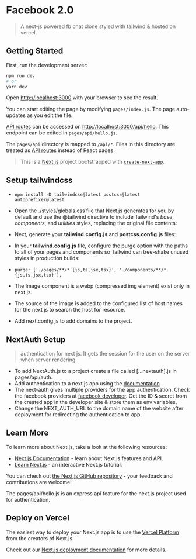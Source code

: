 # Facebook 2.0

> A next-js powered fb chat clone styled with tailwind & hosted on vercel.

## Getting Started

First, run the development server:

```bash
npm run dev
# or
yarn dev
```

Open [http://localhost:3000](http://localhost:3000) with your browser to see the result.

You can start editing the page by modifying `pages/index.js`. The page auto-updates as you edit the file.

[API routes](https://nextjs.org/docs/api-routes/introduction) can be accessed on [http://localhost:3000/api/hello](http://localhost:3000/api/hello). This endpoint can be edited in `pages/api/hello.js`.

The `pages/api` directory is mapped to `/api/*`. Files in this directory are treated as [API routes](https://nextjs.org/docs/api-routes/introduction) instead of React pages.

> This is a [Next.js](https://nextjs.org/) project bootstrapped with [`create-next-app`](https://github.com/vercel/next.js/tree/canary/packages/create-next-app).

## Setup tailwindcss

- `npm install -D tailwindcss@latest postcss@latest autoprefixer@latest`

- Open the ./styles/globals.css file that Next.js generates for you by default and use the @tailwind directive to include Tailwind's _base_, _components_, and _utilities_ styles, replacing the original file contents:

- Next, generate your **tailwind.config.js** and **postcss.config.js** files:

- In your **tailwind.config.js** file, configure the purge option with the paths to all of your pages and components so Tailwind can tree-shake unused styles in production builds:
- `purge: ['./pages/**/*.{js,ts,jsx,tsx}', './components/**/*.{js,ts,jsx,tsx}'],`

- The Image component is a webp (compressed img element) exist only in next js.
- The source of the image is added to the configured list of host names for the next js to search the host for resource.
- Add next.config.js to add domains to the project.

## NextAuth Setup

> authentication for next js. It gets the session for the user on the server when server rendering.

- To add NextAuth.js to a project create a file called [...nextauth].js in pages/api/auth.
- Add authentication to a next js app using the [documentation](https://next-auth.js.org/getting-started/example)
- The next-auth gives multiple providers for the app authentication. Check the facebook providers at [facebook developer](https://www.developer.facebook.com). Get the ID & secret from the created app in the developer site & store them as env variables.
- Change the NEXT_AUTH_URL to the domain name of the website after deployment for redirecting the authentication to app.

## Learn More

To learn more about Next.js, take a look at the following resources:

- [Next.js Documentation](https://nextjs.org/docs) - learn about Next.js features and API.
- [Learn Next.js](https://nextjs.org/learn) - an interactive Next.js tutorial.

You can check out [the Next.js GitHub repository](https://github.com/vercel/next.js/) - your feedback and contributions are welcome!

The pages/api/hello.js is an express api feature for the next.js project used for authentication.

## Deploy on Vercel

The easiest way to deploy your Next.js app is to use the [Vercel Platform](https://vercel.com/new?utm_medium=default-template&filter=next.js&utm_source=create-next-app&utm_campaign=create-next-app-readme) from the creators of Next.js.

Check out our [Next.js deployment documentation](https://nextjs.org/docs/deployment) for more details.

